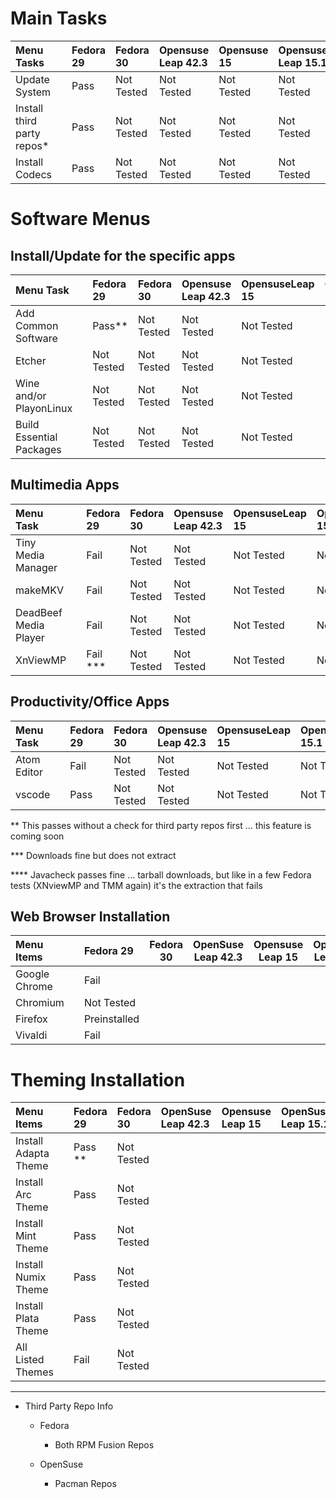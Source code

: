 
# Main Tasks 

| Menu Tasks                 |   | Fedora 29 | Fedora 30  | Opensuse Leap 42.3 | Opensuse 15 | Opensuse Leap 15.1 | OpenSuse TW |
|:---------------------------|:--|:----------|:-----------|:-------------------|:------------|:-------------------|:------------|
| Update System              |   | Pass      | Not Tested | Not Tested         | Not Tested  | Not Tested         | Pass        |
| Install third party repos* |   | Pass      | Not Tested | Not Tested         | Not Tested  | Not Tested         | Fail        |
| Install Codecs             |   | Pass      | Not Tested | Not Tested         | Not Tested  | Not Tested         | Not Tested  |



# Software Menus
## Install/Update for the specific apps

| Menu Task                |   | Fedora 29  | Fedora 30  | Opensuse Leap 42.3 | OpensuseLeap 15 | OpensuseLeap 15.1 | Opensuse TW |
|:-------------------------|:--|:-----------|:-----------|:-------------------|:----------------|:------------------|:------------|
| Add Common Software      |   | Pass**     | Not Tested | Not Tested         | Not Tested      | Not Tested        | Pass **     |
| Etcher                   |   | Not Tested | Not Tested | Not Tested         | Not Tested      | Not Tested        | Not Tested  |
| Wine and/or PlayonLinux  |   | Not Tested | Not Tested | Not Tested         | Not Tested      | Not Tested        | Fail        |
| Build Essential Packages |   | Not Tested | Not Tested | Not Tested         | Not Tested      | Not Tested        | Pass        |

## Multimedia Apps

| Menu Task             |   | Fedora 29 | Fedora 30  | Opensuse Leap 42.3 | OpensuseLeap 15 | OpensuseLeap 15.1 | Opensuse TW |
|:----------------------|:--|:----------|:-----------|:-------------------|:----------------|:------------------|:------------|
| Tiny Media Manager    |   | Fail      | Not Tested | Not Tested         | Not Tested      | Not Tested        | Fail ****   |
| makeMKV               |   | Fail      | Not Tested | Not Tested         | Not Tested      | Not Tested        | Not Tested  |
| DeadBeef Media Player |   | Fail      | Not Tested | Not Tested         | Not Tested      | Not Tested        | Pass        |
| XnViewMP              |   | Fail ***  | Not Tested | Not Tested         | Not Tested      | Not Tested        | Fail ****   |


## Productivity/Office Apps 

| Menu Task   |   | Fedora 29 | Fedora 30  | Opensuse Leap 42.3 | OpensuseLeap 15 | OpensuseLeap 15.1 | Opensuse TW |
|:------------|:--|:----------|:-----------|:-------------------|:----------------|:------------------|:------------|
| Atom Editor |   | Fail      | Not Tested | Not Tested         | Not Tested      | Not Tested        | Fail        |
| vscode      |   | Pass      | Not Tested | Not Tested         | Not Tested      | Not Tested        | Pass        |



** This passes without a check for third party repos first ... this feature is coming soon 

*** Downloads fine but does not extract

**** Javacheck passes fine ... tarball downloads, but like in a few Fedora tests (XNviewMP and TMM again) it's the extraction that fails

## Web Browser Installation 

| Menu Items    |   | Fedora 29    | Fedora 30 | OpenSuse Leap 42.3 | Opensuse Leap 15 | OpenSuse Leap 15.1 | OpenSuse Tw |
|:--------------|:--|:-------------|-----------|--------------------|------------------|--------------------|-------------|
| Google Chrome |   | Fail         |           |                    |                  |                    |             |
| Chromium      |   | Not Tested   |           |                    |                  |                    | Fail        |
| Firefox       |   | Preinstalled |           |                    |                  |                    |             |
| Vivaldi       |   | Fail         |           |                    |                  |                    | Fail        |


# Theming Installation 

| Menu Items           |   | Fedora 29 | Fedora 30  | OpenSuse Leap 42.3 | Opensuse Leap 15 | OpenSuse Leap 15.1 | OpenSuse Tw |
|:---------------------|:--|:----------|:-----------|:-------------------|:-----------------|:-------------------|:------------|
| Install Adapta Theme |   | Pass **   | Not Tested |                    |                  |                    | Pass        |
| Install Arc Theme    |   | Pass      | Not Tested |                    |                  |                    | Pass        |
| Install Mint Theme   |   | Pass      | Not Tested |                    |                  |                    | Pass        |
| Install Numix Theme  |   | Pass      | Not Tested |                    |                  |                    | Fail        |
| Install Plata Theme  |   | Pass      | Not Tested |                    |                  |                    | Fail        |
| All Listed Themes    |   | Fail      | Not Tested |                    |                  |                    |             |



--- 

- Third Party Repo Info

  - Fedora

    - Both RPM Fusion Repos

  - OpenSuse

    - Pacman Repos
